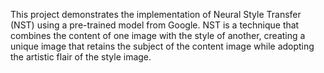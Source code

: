 This project demonstrates the implementation of Neural Style Transfer (NST) using a pre-trained model from Google. NST is a technique that combines the content of one image with the style of another, creating a unique image that retains the subject of the content image while adopting the artistic flair of the style image.
